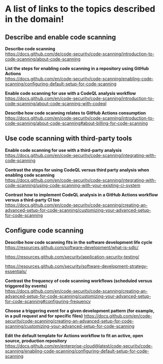 # A list of links to the topics described in the domain!

## Describe and enable code scanning

**Describe code scanning**  
https://docs.github.com/de/code-security/code-scanning/introduction-to-code-scanning/about-code-scanning

**List the steps for enabling code scanning in a repository using GitHub Actions**  
https://docs.github.com/en/code-security/code-scanning/enabling-code-scanning/configuring-default-setup-for-code-scanning

**Enable code scanning for use with a CodeQL analysis workflow**  
https://docs.github.com/en/code-security/code-scanning/introduction-to-code-scanning/about-code-scanning-with-codeql

**Describe how code scanning relates to GitHub Actions consumption**  
https://docs.github.com/en/code-security/code-scanning/introduction-to-code-scanning/about-code-scanning#about-billing-for-code-scanning

## Use code scanning with third-party tools

**Enable code scanning for use with a third-party analysis**  
https://docs.github.com/en/code-security/code-scanning/integrating-with-code-scanning

**Contrast the steps for using CodeQL versus third party analysis when enabling code scanning**  
https://docs.github.com/en/code-security/code-scanning/integrating-with-code-scanning/using-code-scanning-with-your-existing-ci-system

**Contrast how to implement CodeQL analysis in a GitHub Actions workflow versus a third-party CI too**  
https://docs.github.com/en/code-security/code-scanning/creating-an-advanced-setup-for-code-scanning/customizing-your-advanced-setup-for-code-scanning

## Configure code scanning

**Describe how code scanning fits in the software development life cycle**  
https://resources.github.com/software-development/what-is-sdlc/  

https://resources.github.com/security/application-security-testing/  

https://resources.github.com/security/software-development-strategy-essentials/

**Contrast the frequency of code scanning workflows (scheduled versus triggered by events)**  
https://docs.github.com/en/code-security/code-scanning/creating-an-advanced-setup-for-code-scanning/customizing-your-advanced-setup-for-code-scanning#configuring-frequency

**Choose a triggering event for a given development pattern (for example, in a pull request and for specific files)**
https://docs.github.com/en/code-security/code-scanning/creating-an-advanced-setup-for-code-scanning/customizing-your-advanced-setup-for-code-scanning

**Edit the default template for Actions workflow to fit an active, open source, production repository**  
https://docs.github.com/en/enterprise-cloud@latest/code-security/code-scanning/enabling-code-scanning/configuring-default-setup-for-code-scanning